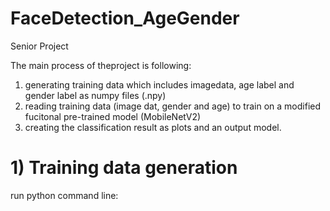 # FaceDetection_AgeGender
Senior Project

The main process of theproject is following:
1) generating training data which includes imagedata, age label and gender label as numpy files (.npy)
2) reading training data (image dat, gender and age) to train on a modified fucitonal pre-trained model (MobileNetV2)
3) creating the classification result as plots and an output model.

# 1) Training data generation

run python command line:
